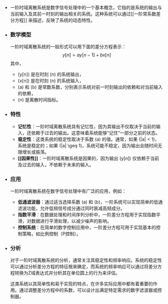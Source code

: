 - 一阶时域离散系统是数字信号处理中的一个基本概念，它指的是系统的输出与当前输入及其前一时刻的输出相关的系统。这种系统可以通过[[一阶常系数差分方程]] 来描述，反映了系统的动态特性。
- ### 数学模型
  一阶时域离散系统的一般形式可以用下面的差分方程表示：
  $$y[n] = ay[n-1] + bx[n]$$
  其中，
	- \(y[n]\) 是在时刻 \(n\) 的系统输出，
	- \(x[n]\) 是在时刻 \(n\) 的系统输入，
	- \(a\) 和 \(b\) 是常数系数，分别表示系统对前一时刻输出的依赖和对当前输入的依赖，
	- \(n\) 是离散时间指标。
- ### 特性
	- **记忆性**：一阶时域离散系统具有记忆性，因为其输出不仅取决于当前的输入，还依赖于过去的输出。这意味着系统能够“记住”一部分之前的状态。
	- **稳定性**：这类系统的稳定性取决于系数 \(a\) 的值。通常，如果 \(|a| < 1\)，系统是稳定的；如果 \(|a| \geq 1\)，系统可能不稳定，因为输出会随时间无限增长或振荡。
	- **[[因果性]]**：一阶时域离散系统是因果的，因为输出 \(y[n]\) 仅依赖于当前及过去的输入，不依赖于未来的输入。
- ### 应用
  
  一阶时域离散系统在数字信号处理中有广泛的应用，例如：
	- **低通滤波器**：通过适当选择系数 \(a\) 和 \(b\)，一阶系统可以实现简单的低通滤波功能，允许低频信号成分通过同时衰减高频成分。
	- **指数平滑**：在数据处理和时间序列分析中，一阶差分方程用于实现指数平滑，对数据进行平滑处理，以减少噪声的影响。
	- **控制系统**：在简单的数字控制应用中，一阶差分方程可用于实现基本的控制策略，如比例控制（P控制）。
- ### 分析
  
  对于一阶时域离散系统的分析，通常关注其稳定性和频率响应。系统的稳定性可以通过分析差分方程的特征根来确定，而系统的频率响应可以通过将差分方程转换为Z域表达式并分析其在单位圆上的行为来评估。
  
  这类系统以其简单性和易于实现的特点，在许多实际应用中都有着重要的作用。通过调整差分方程中的系数，可以设计出满足特定需求的数字滤波器或控制器。